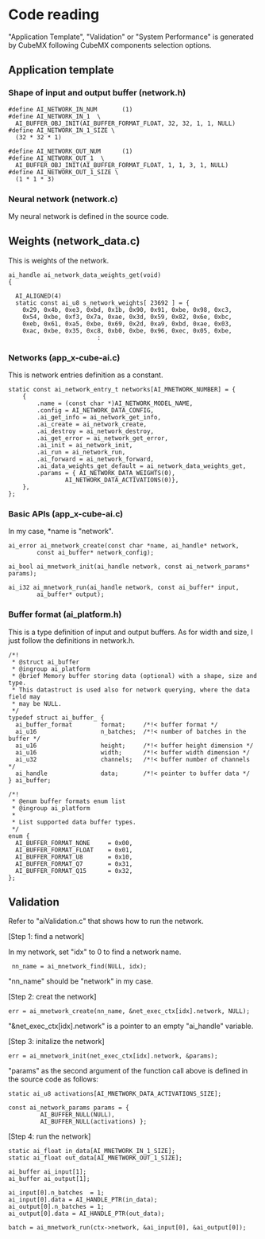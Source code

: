 # Code reading

"Application Template", "Validation" or "System Performance" is generated by CubeMX following CubeMX components selection options.

## Application template

### Shape of input and output buffer (network.h)

```
#define AI_NETWORK_IN_NUM       (1)
#define AI_NETWORK_IN_1  \
  AI_BUFFER_OBJ_INIT(AI_BUFFER_FORMAT_FLOAT, 32, 32, 1, 1, NULL)
#define AI_NETWORK_IN_1_SIZE \
  (32 * 32 * 1)

#define AI_NETWORK_OUT_NUM      (1)
#define AI_NETWORK_OUT_1  \
  AI_BUFFER_OBJ_INIT(AI_BUFFER_FORMAT_FLOAT, 1, 1, 3, 1, NULL)
#define AI_NETWORK_OUT_1_SIZE \
  (1 * 1 * 3)
```

### Neural network (network.c)

My neural network is defined in the source code.

## Weights (network_data.c)

This is weights of the network.

```
ai_handle ai_network_data_weights_get(void)
{

  AI_ALIGNED(4)
  static const ai_u8 s_network_weights[ 23692 ] = {
    0x29, 0x4b, 0xe3, 0xbd, 0x1b, 0x90, 0x91, 0xbe, 0x98, 0xc3,
    0x54, 0xbe, 0xf3, 0x7a, 0xae, 0x3d, 0x59, 0x82, 0x6e, 0xbc,
    0xeb, 0x61, 0xa5, 0xbe, 0x69, 0x2d, 0xa9, 0xbd, 0xae, 0x03,
    0xac, 0xbe, 0x35, 0xc8, 0xb0, 0xbe, 0x96, 0xec, 0x05, 0xbe,
                         :
```

### Networks (app_x-cube-ai.c)

This is network entries definition as a constant.

```
static const ai_network_entry_t networks[AI_MNETWORK_NUMBER] = {
    {
        .name = (const char *)AI_NETWORK_MODEL_NAME,
        .config = AI_NETWORK_DATA_CONFIG,
        .ai_get_info = ai_network_get_info,
        .ai_create = ai_network_create,
        .ai_destroy = ai_network_destroy,
        .ai_get_error = ai_network_get_error,
        .ai_init = ai_network_init,
        .ai_run = ai_network_run,
        .ai_forward = ai_network_forward,
        .ai_data_weights_get_default = ai_network_data_weights_get,
        .params = { AI_NETWORK_DATA_WEIGHTS(0),
                AI_NETWORK_DATA_ACTIVATIONS(0)},
    },
};
```

### Basic APIs (app_x-cube-ai.c)

In my case, \*name is "network".

```
ai_error ai_mnetwork_create(const char *name, ai_handle* network,
        const ai_buffer* network_config);
        
ai_bool ai_mnetwork_init(ai_handle network, const ai_network_params* params);

ai_i32 ai_mnetwork_run(ai_handle network, const ai_buffer* input,
        ai_buffer* output);
```

### Buffer format (ai_platform.h)

This is a type definition of input and output buffers. As for width and size, I just follow the definitions in network.h.

```
/*!
 * @struct ai_buffer
 * @ingroup ai_platform
 * @brief Memory buffer storing data (optional) with a shape, size and type.
 * This datastruct is used also for network querying, where the data field may
 * may be NULL.
 */
typedef struct ai_buffer_ {
  ai_buffer_format        format;     /*!< buffer format */
  ai_u16                  n_batches;  /*!< number of batches in the buffer */
  ai_u16                  height;     /*!< buffer height dimension */
  ai_u16                  width;      /*!< buffer width dimension */
  ai_u32                  channels;   /*!< buffer number of channels */
  ai_handle               data;       /*!< pointer to buffer data */
} ai_buffer;
```

```
/*!
 * @enum buffer formats enum list
 * @ingroup ai_platform
 *
 * List supported data buffer types.
 */
enum {
  AI_BUFFER_FORMAT_NONE     = 0x00,
  AI_BUFFER_FORMAT_FLOAT    = 0x01,
  AI_BUFFER_FORMAT_U8       = 0x10,
  AI_BUFFER_FORMAT_Q7       = 0x31, 
  AI_BUFFER_FORMAT_Q15      = 0x32,
};
```

## Validation

Refer to "aiValidation.c" that shows how to run the network.

[Step 1: find a network]

In my network, set "idx" to 0 to find a network name.
```
 nn_name = ai_mnetwork_find(NULL, idx);
```
"nn_name" should be "network" in my case.

[Step 2: creat the network]
 
```
err = ai_mnetwork_create(nn_name, &net_exec_ctx[idx].network, NULL);
```

"&net_exec_ctx[idx].network" is a pointer to an empty "ai_handle" variable.

[Step 3: initalize the network]

```
err = ai_mnetwork_init(net_exec_ctx[idx].network, &params);
```

"params" as the second argument of the function call above is defined in the source code as follows:
```
static ai_u8 activations[AI_MNETWORK_DATA_ACTIVATIONS_SIZE];

const ai_network_params params = {
         AI_BUFFER_NULL(NULL),
         AI_BUFFER_NULL(activations) };
```

[Step 4: run the network]

```
static ai_float in_data[AI_MNETWORK_IN_1_SIZE];
static ai_float out_data[AI_MNETWORK_OUT_1_SIZE];

ai_buffer ai_input[1];
ai_buffer ai_output[1];

ai_input[0].n_batches  = 1;
ai_input[0].data = AI_HANDLE_PTR(in_data);
ai_output[0].n_batches = 1;
ai_output[0].data = AI_HANDLE_PTR(out_data);
```
    
```
batch = ai_mnetwork_run(ctx->network, &ai_input[0], &ai_output[0]);
```
